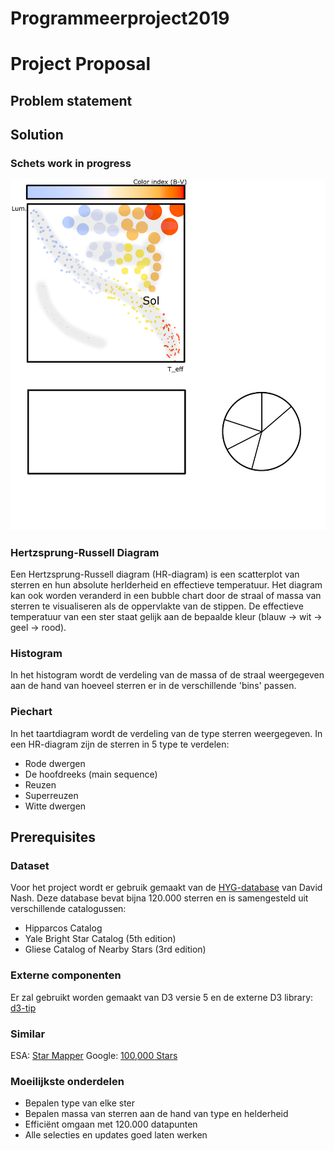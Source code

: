 # Programmeerproject2019
# Project Proposal

## Problem statement

## Solution

### Schets work in progress
![Schets](proposal_sketch.png)

### Hertzsprung-Russell Diagram
Een Hertzsprung-Russell diagram (HR-diagram) is een scatterplot van sterren en hun absolute herlderheid en effectieve temperatuur. Het diagram kan ook worden veranderd in een bubble chart door de straal of massa van sterren te visualiseren als de oppervlakte van de stippen.
De effectieve temperatuur van een ster staat gelijk aan de bepaalde kleur (blauw -> wit -> geel -> rood).

### Histogram
In het histogram wordt de verdeling van de massa of de straal weergegeven aan de hand van hoeveel sterren er in de verschillende 'bins' passen.

### Piechart
In het taartdiagram wordt de verdeling van de type sterren weergegeven. In een HR-diagram zijn de sterren in 5 type te verdelen:
- Rode dwergen
- De hoofdreeks (main sequence)
- Reuzen
- Superreuzen
- Witte dwergen

## Prerequisites

### Dataset
Voor het project wordt er gebruik gemaakt van de [HYG-database](https://github.com/astronexus/HYG-Database) van David Nash. Deze database bevat bijna 120.000 sterren en is samengesteld uit verschillende catalogussen:
- Hipparcos Catalog
- Yale Bright Star Catalog (5th edition)
- Gliese Catalog of Nearby Stars (3rd edition)

### Externe componenten
Er zal gebruikt worden gemaakt van D3 versie 5 en de externe D3 library: [d3-tip](https://github.com/Caged/d3-tip)

### Similar
ESA: [Star Mapper](http://sci.esa.int/star_mapper/)
Google: [100,000 Stars](https://stars.chromeexperiments.com/)

### Moeilijkste onderdelen
- Bepalen type van elke ster
- Bepalen massa van sterren aan de hand van type en helderheid
- Efficiënt omgaan met 120.000 datapunten
- Alle selecties en updates goed laten werken
